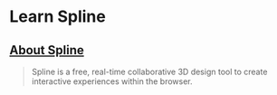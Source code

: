 # Learn Spline
## [About Spline](https://spline.design/)
>Spline is a free, real-time collaborative 3D design tool to create interactive experiences within the browser. 
